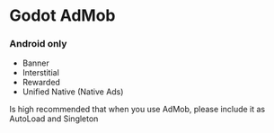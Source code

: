 # Godot AdMob
### Android only
- Banner 
- Interstitial
- Rewarded
- Unified Native (Native Ads)

Is high recommended that when you use AdMob, please include it as AutoLoad and Singleton

